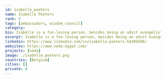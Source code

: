 ```yaml
---
id: isabelle_peeters
name: Isabelle Peeters
rank: 5
tags: [ambassadors, wisdom_council]
category:
bio: Isabelle is a fun-loving person, besides being an advit evangelist of the ThreeFold Movement she is the owner of the Veda boats and hosts retreats on the beautiful river Nile. Everything Isabella does comes from the heart with an enormous amount of passion. Her dreams is to help people grow in awareness, and make the world a more colorful and peaceful place by doing so.
excerpt: Isabelle is a fun-loving person, besides being an advit evangelist of the ThreeFold Movement.
linkedin: https://www.linkedin.com/in/isabelle-peeters-54305589/
websites: https://www.veda-egypt.com/
projects: [veda]
image: ./isabelle_peeters.png
countries: [Belgium]
cities: []
private: 0
---
```

